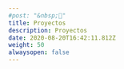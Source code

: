```yaml
---
#post: "&nbsp;👋"
title: Proyectos
description: Proyectos
date: 2020-08-20T16:42:11.812Z
weight: 50
alwaysopen: false
---
```

